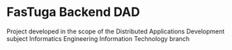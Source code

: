 # FasTuga Backend DAD
 Project developed in the scope of the Distributed Applications Development subject
 Informatics Engineering Information Technology branch
